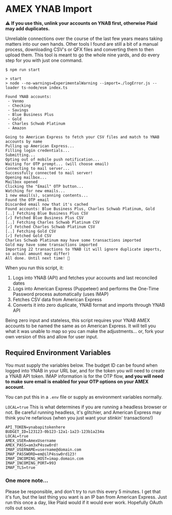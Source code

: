 # AMEX YNAB Import

⚠️ **If you use this, unlink your accounts on YNAB first, otherwise Plaid may add duplicates.**

Unreliable connections over the course of the last few years means taking matters into our own hands. Other tools I found are still a bit of a manual process, downloading CSV's or QFX files and converting them to then upload them. This tool is meant to go the whole nine yards, and do every step for you with just one command.

```
$ npm run start

> start
> node --no-warnings=ExperimentalWarning --import=./logError.js --loader ts-node/esm index.ts

Found YNAB accounts:
 - Venmo
 - Checking
 - Savings
 - Blue Business Plus
 - Gold
 - Charles Schwab Platinum
 - Amazon

Going to American Express to fetch your CSV files and match to YNAB accounts by name
Pulling up American Express...
Filling login credentials...
Submitting...
Opting out of mobile push notification...
Waiting for OTP prompt... (will choose email)
Connecting to mail server...
Successfully connected to mail server!
Opening mailbox...
Mailbox opened
Clicking the "Email" OTP button...
Watching for new emails...
1 new email(s), scanning contents...
Found the OTP email
Discarded email now that it's cached
Found accounts: Blue Business Plus, Charles Schwab Platinum, Gold
[..] Fetching Blue Business Plus CSV
[✓] Fetched Blue Business Plus CSV
[..] Fetching Charles Schwab Platinum CSV
[✓] Fetched Charles Schwab Platinum CSV
[..] Fetching Gold CSV
[✓] Fetched Gold CSV
Charles Schwab Platinum may have some transactions imported
Gold may have some transactions imported
Importing 22 transactions to YNAB (it will ignore duplicate imports, so actual amount may differ)
All done. Until next time! 👋
```

When you run this script, it:

1. Logs into YNAB (API) and fetches your accounts and last reconciled dates
2. Logs into American Express (Puppeteer) and performs the One-Time Password process automatically (uses IMAP)
3. Fetches CSV data from American Express
4. Converts it into zero duplicate, YNAB format and imports through YNAB API

Being zero input and stateless, this script requires your YNAB AMEX accounts to be named the same as on American Express. It will tell you what it was unable to map so you can make the adjustments... or, fork your own version of this and allow for user input.

## Required Environment Variables

You must supply the variables below. The budget ID can be found when logged into YNAB in your URL bar, and for the token you will need to create a YNAB API token. IMAP information is for the OTP flow, **and you will need to make sure email is enabled for your OTP options on your AMEX account**.

You can put this in a `.env` file or supply as environment variables normally.

`LOCAL=true` This is what determines if you are running a headless browser or not. Be careful running headless, it's glitchier, and American Express may think you're nefarious (when you just want your stinkin' transactions!)

```
API_TOKEN=ynabapitokenhere
BUDGET_ID=123123-0b123-12a1-1a23-123b1a234a
LOCAL=true
AMEX_USER=AmexUsername
AMEX_PASS=am3xP4ssw0rd!
IMAP_USERNAME=username@domain.com
IMAP_PASSWORD=em@ilP4ssw0rd123!
IMAP_INCOMING_HOST=imap.domain.com
IMAP_INCOMING_PORT=993
IMAP_TLS=true
```

### One more note...

Please be responsible, and don't try to run this every 5 minutes. I get that it's fun, but the last thing you want is an IP ban from American Express. Just run this once a day, like Plaid would if it would ever work. Hopefully OAuth rolls out soon.
